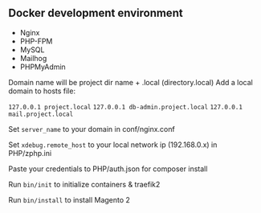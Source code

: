## Docker development environment
- Nginx
- PHP-FPM
- MySQL
- Mailhog
- PHPMyAdmin 

Domain name will be project dir name + .local (directory.local)
Add a local domain to hosts file:

`127.0.0.1 project.local`
`127.0.0.1 db-admin.project.local`
`127.0.0.1 mail.project.local`

Set `server_name` to your domain in conf/nginx.conf

Set `xdebug.remote_host` to your local network ip (192.168.0.x) in PHP/zphp.ini

Paste your credentials to PHP/auth.json for composer install

Run `bin/init` to initialize containers & traefik2

Run `bin/install` to install Magento 2